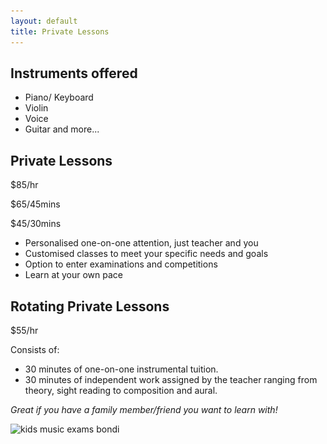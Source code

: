 ```yaml
---
layout: default
title: Private Lessons
---
```


## Instruments offered
* Piano/ Keyboard
* Violin
* Voice
* Guitar
and more...

## Private Lessons 

$85/hr

$65/45mins

$45/30mins

* Personalised one-on-one attention, just teacher and you
* Customised classes to meet your specific needs and goals
* Option to enter examinations and competitions
* Learn at your own pace

## Rotating Private Lessons 

$55/hr

Consists of:
- 30 minutes of one-on-one instrumental tuition.
- 30 minutes of independent work assigned by the teacher ranging from theory, sight reading to composition and aural.

*Great if you have a family member/friend you want to learn with!*

<img class="w-100" srcset="
images/kids_music_exams_bondi-1x.png 1x,
images/kids_music_exams_bondi-2x.png 2x,
images/kids_music_exams_bondi-3x.png 3x"
src="images/kids_music_exams_bondi-1x.png" alt="kids music exams bondi"/>
